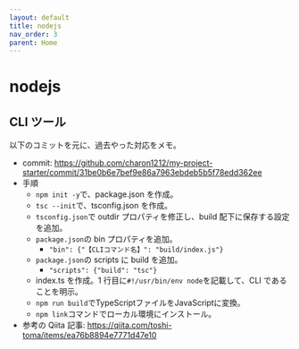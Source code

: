 ```yaml
---
layout: default
title: nodejs
nav_order: 3
parent: Home
---
```


# nodejs

## CLI ツール

以下のコミットを元に、過去やった対応をメモ。

- commit: <https://github.com/charon1212/my-project-starter/commit/31be0b6e7bef9e86a7963ebdeb5b5f78edd362ee>
- 手順
  - `npm init -y`で、package.json を作成。
  - `tsc --init`で、tsconfig.json を作成。
  - `tsconfig.json`で outdir プロパティを修正し、build 配下に保存する設定を追加。
  - `package.json`の bin プロパティを追加。
    - `"bin": {"【CLIコマンド名】": "build/index.js"}`
  - `package.json`の scripts に build を追加。
    - `"scripts": {"build": "tsc"}`
  - index.ts を作成。1 行目に`#!/usr/bin/env node`を記載して、CLI であることを明示。
  - `npm run build`でTypeScriptファイルをJavaScriptに変換。
  - `npm link`コマンドでローカル環境にインストール。
- 参考の Qiita 記事: <https://qiita.com/toshi-toma/items/ea76b8894e7771d47e10>

